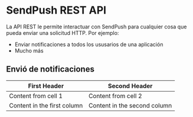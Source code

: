 # SendPush REST API
La API REST le permite interactuar con SendPush para cualquier cosa que pueda enviar una solicitud HTTP.
Por ejemplo:

* Enviar notificaciones a todos los ususarios de una aplicación
* Mucho más

## Envió de notificaciones

First Header | Second Header
------------ | -------------
Content from cell 1 | Content from cell 2
Content in the first column | Content in the second column
